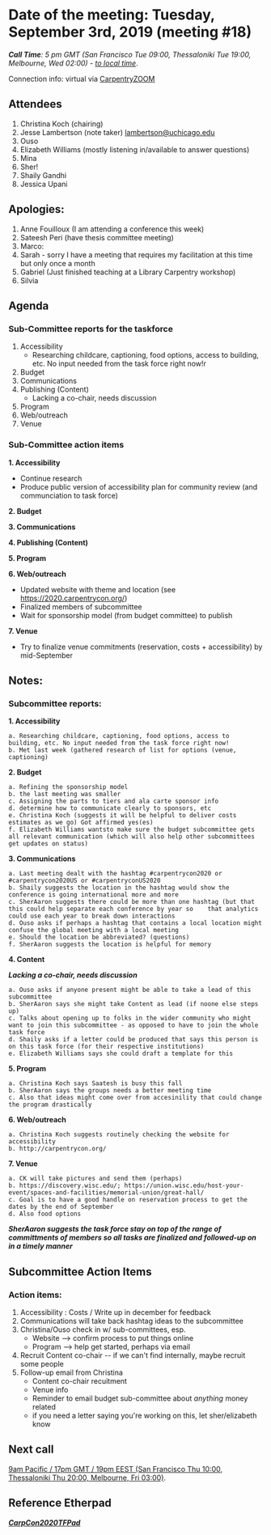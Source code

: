 

# Date of the meeting: Tuesday, September 3rd, 2019 (meeting #18)

_**Call Time**: 5 pm GMT (San Francisco Tue 09:00, Thessaloniki Tue 19:00, Melbourne, Wed 02:00)_ - _[to local time](https://www.timeanddate.com/worldclock/fixedtime.html?msg=CC2020+Call&iso=20190903T17&p1=%3A&ah=1)_.

Connection info: virtual via [CarpentryZOOM](https://zoom.us/my/sheraaronhurt)

## Attendees

1. Christina Koch (chairing)
2. Jesse Lambertson (note taker) lambertson@uchicago.edu
3. Ouso
4. Elizabeth Williams (mostly listening in/available to answer questions)
5. Mina
6. Sher!
7. Shaily Gandhi
8. Jessica Upani

## Apologies:

1. Anne Fouilloux (I am attending a conference this week)
2. Sateesh Peri (have thesis committee meeting)
3. Marco: 
4. Sarah - sorry I have a meeting that requires my facilitation at this time but only once a month
5. Gabriel (Just finished teaching at a Library Carpentry workshop)
6. Silvia

## Agenda

### Sub-Committee reports for the taskforce
1. Accessibility
	- Researching childcare, captioning, food options, access to building, etc. No input needed from the task force right now!r
2. Budget
3. Communications
4. Publishing (Content)
	- Lacking a co-chair, needs discussion
5. Program
6. Web/outreach
7. Venue

### Sub-Committee action items

**1. Accessibility**

- Continue research
- Produce public version of accessibility plan for community review (and communciation to task force)

**2. Budget**

**3. Communications**

**4. Publishing (Content)**

**5. Program**

**6. Web/outreach**

- Updated website with theme and location (see https://2020.carpentrycon.org/)
- Finalized members of subcommittee
- Wait for sponsorship model (from budget committee) to publish

**7. Venue**

- Try to finalize venue commitments (reservation, costs + accessibility) by mid-September


## Notes:
### Subcommittee reports:
**1.  Accessibility**

	a. Researching childcare, captioning, food options, access to building, etc. No input needed from the task force right now!
	b. Met last week (gathered research of list for options (venue, captioning)
	
**2. Budget**

	a. Refining the sponsorship model
	b. the last meeting was smaller
	c. Assigning the parts to tiers and ala carte sponsor info
	d. determine how to communicate clearly to sponsors, etc
	e. Christina Koch (suggests it will be helpful to deliver costs estimates as we go) Got affirmed yes(es)
	f. Elizabeth Williams wantsto make sure the budget subcommittee gets all relevant communication (which will also help other subcommittees get updates on status)
	
**3. Communications**

	a. Last meeting dealt with the hashtag #carpentrycon2020 or #carpentrycon2020US or #carpentryconUS2020
	b. Shaily suggests the location in the hashtag would show the conference is going international more and more
	c. SherAaron suggests there could be more than one hashtag (but that this could help separate each conference by year so 	that analytics could use each year to break down interactions
	d. Ouso asks if perhaps a hashtag that contains a local location might confuse the global meeting with a local meeting
	e. Should the location be abbreviated? (questions)
	f. SherAaron suggests the location is helpful for memory
	
**4. Content**

_**Lacking a co-chair, needs discussion**_

	a. Ouso asks if anyone present might be able to take a lead of this subcommittee
	b. SherAaron says she might take Content as lead (if noone else steps up)
	c. Talks about opening up to folks in the wider community who might want to join this subcommittee - as opposed to have to join the whole task force
	d. Shaily asks if a letter could be produced that says this person is on this task force (for their respective institutions)
	e. Elizabeth Williams says she could draft a template for this

**5. Program**

	a. Christina Koch says Saatesh is busy this fall 
	b. SherAaron says the groups needs a better meeting time
	c. Also that ideas might come over from accesinility that could change the program drastically
	
**6. Web/outreach**

	a. Christina Koch suggests routinely checking the website for accessibility
	b. http://carpentrycon.org/
	
**7. Venue**

	a. CK will take pictures and send them (perhaps)
	b. https://discovery.wisc.edu/; https://union.wisc.edu/host-your-event/spaces-and-facilities/memorial-union/great-hall/
	c. Goal is to have a good handle on reservation process to get the dates by the end of September
	d. Also food options

_**SherAaron suggests the task force stay on top of the range of committments of members so all tasks are finalized and followed-up on in a timely manner**_

## Subcommittee Action Items

### Action items: 
    
1. Accessibility : Costs / Write up in december for feedback
2. Communications will take back hashtag ideas to the subcommittee
3. Christina/Ouso check in w/ sub-committees, esp. 
	- Website --> confirm process to put things online
	- Program --> help get started, perhaps via email
4. Recruit Content co-chair -- if we can't find internally, maybe recruit some people
5. Follow-up email from Christina
	- Content co-chair recuitment
	- Venue info
	- Reminder to email budget sub-committee about *anything* money related
	- if you need a letter saying you're working on this, let sher/elizabeth know

## Next call

[9am Pacific / 17pm GMT / 19pm EEST  (San Francisco Thu 10:00, Thessaloniki Thu 20:00, Melbourne, Fri 03:00)](http://tiny.cc/5as5bz).

## Reference Etherpad

_**[CarpCon2020TFPad](https://pad.carpentries.org/2020carpentrycontaskforce)**_
